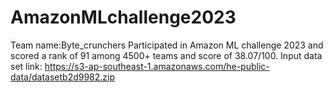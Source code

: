 # AmazonMLchallenge2023
Team name:Byte_crunchers
Participated in Amazon ML challenge 2023 and scored a rank of 91 among 4500+ teams and score of 38.07/100.
Input data set link: https://s3-ap-southeast-1.amazonaws.com/he-public-data/datasetb2d9982.zip
